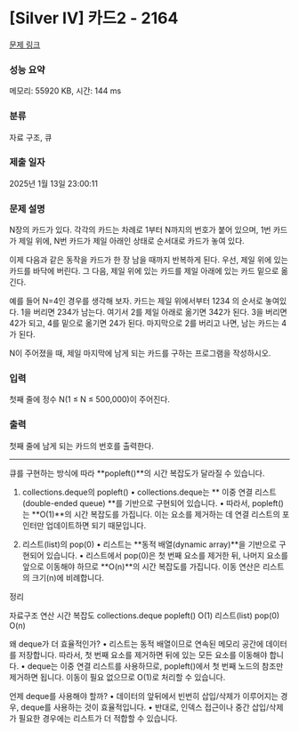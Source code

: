 # [Silver IV] 카드2 - 2164 

[문제 링크](https://www.acmicpc.net/problem/2164) 

### 성능 요약

메모리: 55920 KB, 시간: 144 ms

### 분류

자료 구조, 큐

### 제출 일자

2025년 1월 13일 23:00:11

### 문제 설명

<p>N장의 카드가 있다. 각각의 카드는 차례로 1부터 N까지의 번호가 붙어 있으며, 1번 카드가 제일 위에, N번 카드가 제일 아래인 상태로 순서대로 카드가 놓여 있다.</p>

<p>이제 다음과 같은 동작을 카드가 한 장 남을 때까지 반복하게 된다. 우선, 제일 위에 있는 카드를 바닥에 버린다. 그 다음, 제일 위에 있는 카드를 제일 아래에 있는 카드 밑으로 옮긴다.</p>

<p>예를 들어 N=4인 경우를 생각해 보자. 카드는 제일 위에서부터 1234 의 순서로 놓여있다. 1을 버리면 234가 남는다. 여기서 2를 제일 아래로 옮기면 342가 된다. 3을 버리면 42가 되고, 4를 밑으로 옮기면 24가 된다. 마지막으로 2를 버리고 나면, 남는 카드는 4가 된다.</p>

<p>N이 주어졌을 때, 제일 마지막에 남게 되는 카드를 구하는 프로그램을 작성하시오.</p>

### 입력 

 <p>첫째 줄에 정수 N(1 ≤ N ≤ 500,000)이 주어진다.</p>

### 출력 

 <p>첫째 줄에 남게 되는 카드의 번호를 출력한다.</p>

----

큐를 구현하는 방식에 따라 **popleft()**의 시간 복잡도가 달라질 수 있습니다.

1. collections.deque의 popleft()
	•	collections.deque는 ** 이중 연결 리스트(double-ended queue) **를 기반으로 구현되어 있습니다.
	•	따라서, popleft()는 **O(1)**의 시간 복잡도를 가집니다.
이는 요소를 제거하는 데 연결 리스트의 포인터만 업데이트하면 되기 때문입니다.

2. 리스트(list)의 pop(0)
	•	리스트는 **동적 배열(dynamic array)**을 기반으로 구현되어 있습니다.
	•	리스트에서 pop(0)은 첫 번째 요소를 제거한 뒤, 나머지 요소를 앞으로 이동해야 하므로 **O(n)**의 시간 복잡도를 가집니다.
이동 연산은 리스트의 크기(n)에 비례합니다.

정리

자료구조	연산	시간 복잡도
collections.deque	popleft()	O(1)
리스트(list)	pop(0)	O(n)

왜 deque가 더 효율적인가?
	•	리스트는 동적 배열이므로 연속된 메모리 공간에 데이터를 저장합니다.
따라서, 첫 번째 요소를 제거하면 뒤에 있는 모든 요소를 이동해야 합니다.
	•	deque는 이중 연결 리스트를 사용하므로, popleft()에서 첫 번째 노드의 참조만 제거하면 됩니다.
이동이 필요 없으므로 O(1)로 처리할 수 있습니다.

언제 deque를 사용해야 할까?
	•	데이터의 앞뒤에서 빈번히 삽입/삭제가 이루어지는 경우, deque를 사용하는 것이 효율적입니다.
	•	반대로, 인덱스 접근이나 중간 삽입/삭제가 필요한 경우에는 리스트가 더 적합할 수 있습니다.

